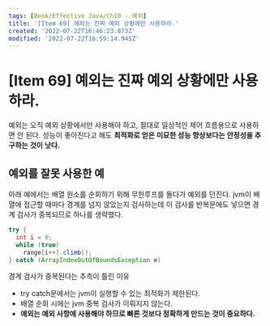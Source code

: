 ```yaml
---
tags: [Book/Effective Java/Ch10 - 예외]
title: '[Item 69] 예외는 진짜 예외 상황에만 사용하라.'
created: '2022-07-22T16:46:23.873Z'
modified: '2022-07-22T16:59:14.945Z'
---
```


# [Item 69] 예외는 진짜 예외 상황에만 사용하라.

예외는 오직 예외 상황에서만 사용해야 하고, 절대로 일상적인 제어 흐름용으로 사용하면 안 된다. 성능이 좋아진다고 해도 **최적화로 얻은 미묘한 성능 향상보다는 안정성을 추구하는 것이 낫다.**

## 예외를 잘못 사용한 예

아래 예에서는 배열 원소를 순회하기 위해 무한루프를 돌다가 예외를 던진다. jvm이 배열에 접근할 때마다 경계를 넘지 않았는지 검사하는데 이 검사를 반복문에도 넣으면 경계 검사가 중복되므로 하나를 생략했다.

```java
try {
  int i = 0;
  while (true)
    range[i++].climb();
} catch (ArrayIndexOutOfBoundsException e)
```

경계 검사가 중복된다는 추측이 틀린 이유
- try catch문에서는 jvm이 실행할 수 있는 최적화가 제한된다.
- 배열 순회 시에는 jvm 중복 검사가 이뤄지지 않는다.
- **예외는 예외 사항에 사용해야 하므로 빠른 것보다 정확하게 만드는 것이 중요하다.**
